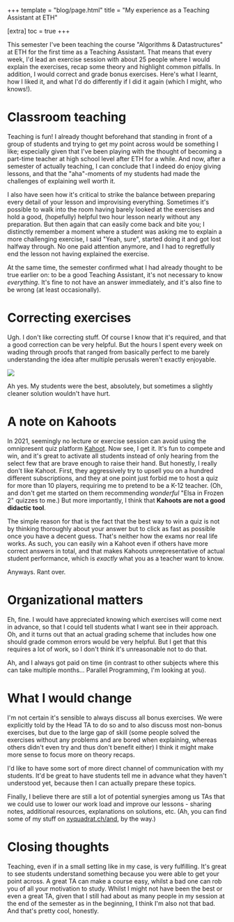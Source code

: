 +++
template = "blog/page.html"
title = "My experience as a Teaching Assistant at ETH"

[extra]
toc = true
+++

This semester I've been teaching the course "Algorithms & Datastructures" at ETH for the first time as a Teaching Assistant. That means that every week, I'd lead an exercise session with about 25 people where I would explain the exercises, recap some theory and highlight common pitfalls. In addition, I would correct and grade bonus exercises. Here's what I learnt, how I liked it, and what I'd do differently if I did it again (which I might, who knows!).

# Classroom teaching

Teaching is fun! I already thought beforehand that standing in front of a group of students and trying to get my point across would be something I like; especially given that I've been playing with the thought of becoming a part-time teacher at high school level after ETH for a while. And now, after a semester of actually teaching, I can conclude that I indeed do enjoy giving lessons, and that the "aha"-moments of my students had made the challenges of explaining well worth it.

I also have seen how it's critical to strike the balance between preparing every detail of your lesson and improvising everything. Sometimes it's possible to walk into the room having barely looked at the exercises and hold a good, (hopefully) helpful two hour lesson nearly without any preparation. But then again that can easily come back and bite you; I distinctly remember a moment where a student was asking me to explain a more challenging exercise, I said "Yeah, sure", started doing it and got lost halfway through. No one paid attention anymore, and I had to regretfully end the lesson not having explained the exercise.

At the same time, the semester confirmed what I had already thought to be true earlier on: to be a good Teaching Assistant, it's not necessary to know _everything_. It's fine to not have an answer immediately, and it's also fine to be wrong (at least occasionally).

# Correcting exercises

Ugh. I don't like correcting stuff. Of course I know that it's required, and that a good correction can be very helpful. But the hours I spent every week on wading through proofs that ranged from basically perfect to me barely understanding the idea after multiple perusals weren't exactly enjoyable.

![](/img/and_unreadable_solution.png)

Ah yes. My students were the best, absolutely, but sometimes a slightly cleaner solution wouldn't have hurt.

# A note on Kahoots

In 2021, seemingly no lecture or exercise session can avoid using the omnipresent quiz platform [Kahoot](https://kahoot.com). Now see, I get it. It's fun to compete and win, and it's great to activate all students instead of only hearing from the select few that are brave enough to raise their hand. But honestly, I really don't like Kahoot. First, they aggressively try to upsell you on a hundred different subscriptions, and they at one point just forbid me to host a quiz for more than 10 players, requiring me to pretend to be a K-12 teacher. (Oh, and don't get me started on them recommending _wonderful_ "Elsa in Frozen 2" quizzes to me.) But more importantly, I think that **Kahoots are not a good didactic tool**.

The simple reason for that is the fact that the best way to win a quiz is not by thinking thoroughly about your answer but to click as fast as possible once you have a decent guess. That's neither how the exams nor real life works. As such, you can easily win a Kahoot even if others have more correct answers in total, and that makes Kahoots unrepresentative of actual student performance, which is _exactly_ what you as a teacher want to know.

Anyways. Rant over.

# Organizational matters

Eh, fine. I would have appreciated knowing which exercises will come next in advance, so that I could tell students what I want see in their approach. Oh, and it turns out that an actual grading scheme that includes how one should grade common errors would be very helpful. But I get that this requires a lot of work, so I don't think it's unreasonable not to do that.

Ah, and I always got paid on time (in contrast to other subjects where this can take multiple months... Parallel Programming, I'm looking at you).

# What I would change

I'm not certain it's sensible to always discuss all bonus exercises. We were explicitly told by the Head TA to do so and to also discuss most non-bonus exercises, but due to the large gap of skill (some people solved the exercises without any problems and are bored when explaining, whereas others didn't even try and thus don't benefit either) I think it might make more sense to focus more on theory recaps.

I'd like to have some sort of more direct channel of communication with my students. It'd be great to have students tell me in advance what they haven't understood yet, because then I can actually prepare these topics.

Finally, I believe there are still a lot of potential synergies among us TAs that we could use to lower our work load and improve our lessons - sharing notes, additional resources, explanations on solutions, etc. (Ah, you can find some of my stuff on [xyquadrat.ch/and](https://xyquadrat.ch/and), by the way.)

# Closing thoughts

Teaching, even if in a small setting like in my case, is very fulfilling. It's great to see students understand something because you were able to get your point across. A great TA can make a course easy, whilst a bad one can rob you of all your motivation to study. Whilst I might not have been the best or even a great TA, given that I still had about as many people in my session at the end of the semester as in the beginning, I think I'm also not that bad. And that's pretty cool, honestly.